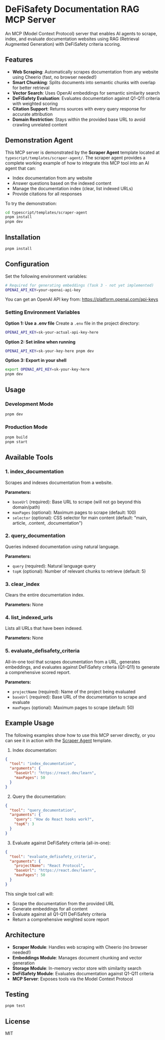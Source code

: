 # DeFiSafety Documentation RAG MCP Server

An MCP (Model Context Protocol) server that enables AI agents to scrape, index, and evaluate documentation websites using RAG (Retrieval Augmented Generation) with DeFiSafety criteria scoring.

## Features

- **Web Scraping**: Automatically scrapes documentation from any website using Cheerio (fast, no browser needed!)
- **Smart Chunking**: Splits documents into semantic chunks with overlap for better retrieval
- **Vector Search**: Uses OpenAI embeddings for semantic similarity search
- **DeFiSafety Evaluation**: Evaluates documentation against Q1-Q11 criteria with weighted scoring
- **Citation Support**: Returns sources with every query response for accurate attribution
- **Domain Restriction**: Stays within the provided base URL to avoid crawling unrelated content

## Demonstration Agent

This MCP server is demonstrated by the **Scraper Agent** template located at `typescript/templates/scraper-agent/`. The scraper agent provides a complete working example of how to integrate this MCP tool into an AI agent that can:

- Index documentation from any website
- Answer questions based on the indexed content
- Manage the documentation index (clear, list indexed URLs)
- Provide citations for all responses

To try the demonstration:

```bash
cd typescript/templates/scraper-agent
pnpm install
pnpm dev
```

## Installation

```bash
pnpm install
```

## Configuration

Set the following environment variables:

```bash
# Required for generating embeddings (Task 3 - not yet implemented)
OPENAI_API_KEY=your-openai-api-key
```

You can get an OpenAI API key from: https://platform.openai.com/api-keys

### Setting Environment Variables

**Option 1: Use a .env file**
Create a `.env` file in the project directory:
```bash
OPENAI_API_KEY=sk-your-actual-api-key-here
```

**Option 2: Set inline when running**
```bash
OPENAI_API_KEY=sk-your-key-here pnpm dev
```

**Option 3: Export in your shell**
```bash
export OPENAI_API_KEY=sk-your-key-here
pnpm dev
```

## Usage

### Development Mode

```bash
pnpm dev
```

### Production Mode

```bash
pnpm build
pnpm start
```

## Available Tools

### 1. index_documentation
Scrapes and indexes documentation from a website.

**Parameters:**
- `baseUrl` (required): Base URL to scrape (will not go beyond this domain/path)
- `maxPages` (optional): Maximum pages to scrape (default: 100)
- `selector` (optional): CSS selector for main content (default: "main, article, .content, .documentation")

### 2. query_documentation
Queries indexed documentation using natural language.

**Parameters:**
- `query` (required): Natural language query
- `topK` (optional): Number of relevant chunks to retrieve (default: 5)

### 3. clear_index
Clears the entire documentation index.

**Parameters:** None

### 4. list_indexed_urls
Lists all URLs that have been indexed.

**Parameters:** None

### 5. evaluate_defisafety_criteria
All-in-one tool that scrapes documentation from a URL, generates embeddings, and evaluates against DeFiSafety criteria (Q1-Q11) to generate a comprehensive scored report.

**Parameters:**
- `projectName` (required): Name of the project being evaluated
- `baseUrl` (required): Base URL of the documentation to scrape and evaluate
- `maxPages` (optional): Maximum pages to scrape (default: 50)

## Example Usage

The following examples show how to use this MCP server directly, or you can see it in action with the [Scraper Agent](../../templates/scraper-agent/) template.

1. Index documentation:
```json
{
  "tool": "index_documentation",
  "arguments": {
    "baseUrl": "https://react.dev/learn",
    "maxPages": 50
  }
}
```

2. Query the documentation:
```json
{
  "tool": "query_documentation",
  "arguments": {
    "query": "How do React hooks work?",
    "topK": 3
  }
}
```

3. Evaluate against DeFiSafety criteria (all-in-one):
```json
{
  "tool": "evaluate_defisafety_criteria",
  "arguments": {
    "projectName": "React Protocol",
    "baseUrl": "https://react.dev/learn",
    "maxPages": 50
  }
}
```

This single tool call will:
- Scrape the documentation from the provided URL
- Generate embeddings for all content
- Evaluate against all Q1-Q11 DeFiSafety criteria
- Return a comprehensive weighted score report

## Architecture

- **Scraper Module**: Handles web scraping with Cheerio (no browser needed!)
- **Embeddings Module**: Manages document chunking and vector generation
- **Storage Module**: In-memory vector store with similarity search
- **DeFiSafety Module**: Evaluates documentation against Q1-Q11 criteria
- **MCP Server**: Exposes tools via the Model Context Protocol

## Testing

```bash
pnpm test
```

## License

MIT 